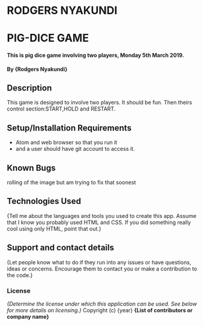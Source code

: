 # RODGERS NYAKUNDI
# PIG-DICE GAME
#### This is pig dice game involving two players, Monday 5th March 2019.
#### By **{Rodgers Nyakundi}**
## Description
This game is designed to involve two players. It should be fun. Then theirs control section:START,HOLD and RESTART.
## Setup/Installation Requirements
* Atom and web browser so that you run it
* and a user should have git account to access it.

## Known Bugs
rolling of the image but am trying to fix that soonest
## Technologies Used
{Tell me about the languages and tools you used to create this app. Assume that I know you probably used HTML and CSS. If you did something really cool using only HTML, point that out.}
## Support and contact details
{Let people know what to do if they run into any issues or have questions, ideas or concerns.  Encourage them to contact you or make a contribution to the code.}
### License
*{Determine the license under which this application can be used.  See below for more details on licensing.}*
Copyright (c) {year} **{List of contributors or company name}**
